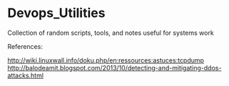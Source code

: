 # Devops_Utilities
Collection of random scripts, tools, and notes useful for systems work

References:

http://wiki.linuxwall.info/doku.php/en:ressources:astuces:tcpdump
http://balodeamit.blogspot.com/2013/10/detecting-and-mitigating-ddos-attacks.html

